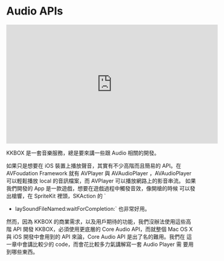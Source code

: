 Audio APIs
==========

<iframe width="560" height="315"
src="https://www.youtube.com/embed/vCWNQ0BK2iI" frameborder="0"
allowfullscreen></iframe>

KKBOX 是一套音樂服務，總是要來講一些跟 Audio 相關的開發。

如果只是想要在 iOS 裝置上播放聲音，其實有不少高階而且簡易的 API。在
AVFoudation Framework 就有 AVPlayer 與 AVAudioPlayer ，AVAudioPlayer
可以輕鬆播放 local 的音訊檔案，而 AVPlayer 可以播放網路上的影音串流。
如果我們開發的 App 是一款遊戲，想要在遊戲過程中觸發音效，像開槍的時候
可以發出槍響，在 SpriteKit 裡頭，SKAction 的 `
+ laySoundFileNamed:waitForCompletion:` 也非常好用。

然而，因為 KKBOX 的商業需求，以及用戶期待的功能，我們沒辦法使用這些高
階 API 開發 KKBOX，必須使用更底層的 Core Audio API，而就整個 Mac OS X
與 iOS 開發中會用到的 API 來論，Core Audio API 是出了名的難用。我們在
這一章中會講比較少的 code，而會花比較多力氣講解寫一套 Audio Player 需
要用到哪些東西。
